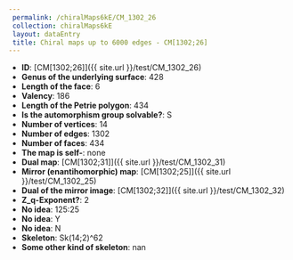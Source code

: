 ```yaml
--- 
 permalink: /chiralMaps6kE/CM_1302_26 
 collection: chiralMaps6kE
 layout: dataEntry
 title: Chiral maps up to 6000 edges - CM[1302;26]
---
```


- **ID**: [CM[1302;26]]({{ site.url }}/test/CM_1302_26)
- **Genus of the underlying surface**: 428
- **Length of the face**: 6
- **Valency**: 186
- **Length of the Petrie polygon**: 434
- **Is the automorphism group solvable?**: S
- **Number of vertices**: 14
- **Number of edges**: 1302
- **Number of faces**: 434
- **The map is self-**: none
- **Dual map**: [CM[1302;31]]({{ site.url }}/test/CM_1302_31)
- **Mirror (enantihomorphic) map**: [CM[1302;25]]({{ site.url }}/test/CM_1302_25)
- **Dual of the mirror image**: [CM[1302;32]]({{ site.url }}/test/CM_1302_32)
- **Z_q-Exponent?**: 2
- **No idea**:  125:25
- **No idea**: Y
- **No idea**: N
- **Skeleton**: Sk(14;2)^62
- **Some other kind of skeleton**: nan
